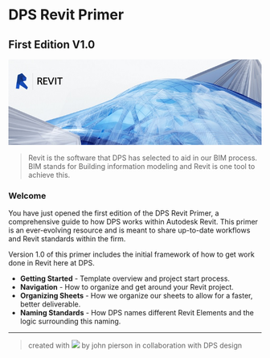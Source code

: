 # DPS Revit Primer
## First Edition V1.0

![Revit](images/revitlogo.jpg)

>Revit is the software that DPS has selected to aid in our BIM process. BIM stands for Building information modeling and Revit is one tool to achieve this.

### Welcome
You have just opened the first edition of the DPS Revit Primer, a comprehensive guide to how DPS works within Autodesk Revit. This primer is an ever-evolving resource and is meant to share up-to-date workflows and Revit standards within the firm.

Version 1.0 of this primer includes the initial framework of how to get work done in Revit here at DPS.

* **Getting Started** - Template overview and project start process.
* **Navigation** - How to organize and get around your Revit project.
* **Organizing Sheets** - How we organize our sheets to allow for a faster, better deliverable.
* **Naming Standards** - How DPS names different Revit Elements and the logic surrounding this naming.

---
>created with <img src="https://assets-cdn.github.com/images/icons/emoji/unicode/2764.png"> by john pierson in collaboration with DPS design
